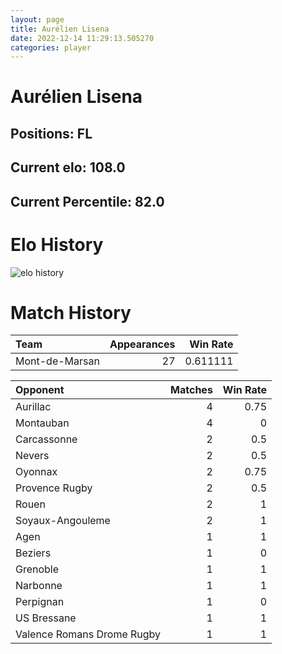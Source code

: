 ```yaml
---  
layout: page  
title: Aurélien Lisena  
date: 2022-12-14 11:29:13.505270  
categories: player  
---
```

# Aurélien Lisena

## Positions: FL

## Current elo: 108.0

## Current Percentile: 82.0

# Elo History


![elo history](history_AurélienLisena.png)
# Match History


| Team           |   Appearances |   Win Rate |
|:---------------|--------------:|-----------:|
| Mont-de-Marsan |            27 |   0.611111 |

| Opponent                   |   Matches |   Win Rate |
|:---------------------------|----------:|-----------:|
| Aurillac                   |         4 |       0.75 |
| Montauban                  |         4 |       0    |
| Carcassonne                |         2 |       0.5  |
| Nevers                     |         2 |       0.5  |
| Oyonnax                    |         2 |       0.75 |
| Provence Rugby             |         2 |       0.5  |
| Rouen                      |         2 |       1    |
| Soyaux-Angouleme           |         2 |       1    |
| Agen                       |         1 |       1    |
| Beziers                    |         1 |       0    |
| Grenoble                   |         1 |       1    |
| Narbonne                   |         1 |       1    |
| Perpignan                  |         1 |       0    |
| US Bressane                |         1 |       1    |
| Valence Romans Drome Rugby |         1 |       1    |